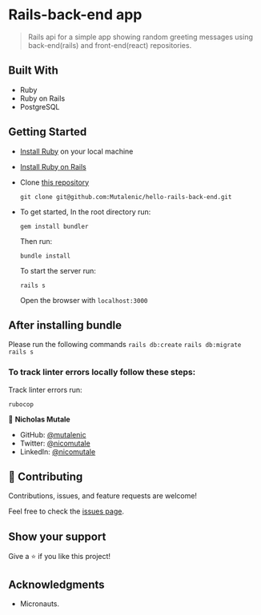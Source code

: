 # Rails-back-end app

> Rails api for a simple app showing random greeting messages using back-end(rails) and front-end(react) repositories.

## Built With

- Ruby
- Ruby on Rails
- PostgreSQL

## Getting Started

- [Install Ruby](https://www.ruby-lang.org/en/documentation/installation/) on your local machine 
- [Install Ruby on Rails](https://guides.rubyonrails.org/v5.1/getting_started.html)
- Clone [this repository](https://github.com/Mutalenic/hello-rails-back-end.git)
  ```
  git clone git@github.com:Mutalenic/hello-rails-back-end.git
  ```
- To get started, In the root directory run:
  ```
  gem install bundler
  ```
  Then run:
  ```
  bundle install
  ```
  To start the server run: 

  ```
  rails s
  ```
  Open the browser with `localhost:3000`

  
## After installing bundle

Please run the following commands `rails db:create` `rails db:migrate` `rails s`

### To track linter errors locally follow these steps:  

Track linter errors run:
```
rubocop
```

👤 **Nicholas Mutale**

- GitHub: [@mutalenic](https://github.com/Mutalenic)
- Twitter: [@nicomutale](https://twitter.com/nicomutale)
- LinkedIn: [@nicomutale](https://www.linkedin.com/in/nicomutale/)

## 🤝 Contributing

Contributions, issues, and feature requests are welcome!

Feel free to check the [issues page](https://github.com/Mutalenic/hello-rails-back-end/issues).

## Show your support

Give a ⭐️ if you like this project!

## Acknowledgments

- Micronauts.

